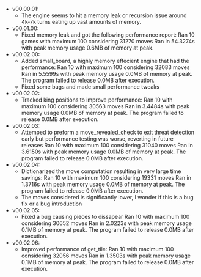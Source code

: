 - v00.00.01:
    - The engine seems to hit a memory leak or recursion issue around 4k-7k turns eating up vast amounts of memory.
- v00.01.00:
    - Fixed memory leak and got the following performance report:
        Ran 10 games with maximum 100 considering 31270 moves
        Ran in 54.3274s with peak memory usage 0.6MB of memory at peak.
- v00.02.00:
    - Added small_board, a highly memory effecient engine that had the performance:
        Ran 10 with maximum 100 considering 32083 moves
        Ran in 5.5599s with peak memory usage 0.0MB of memory at peak.
        The program failed to release 0.0MB after execution.
    - Fixed some bugs and made small performance tweaks
- v00.02.02:
    - Tracked king positions to improve performance:
        Ran 10 with maximum 100 considering 30563 moves
        Ran in 3.4484s with peak memory usage 0.0MB of memory at peak.
        The program failed to release 0.0MB after execution.
- v00.02.03:
    - Attemped to preform a move_revealed_check to exit threat detection early but performance testing was worse, reverting in future releases
        Ran 10 with maximum 100 considering 31040 moves
        Ran in 3.6150s with peak memory usage 0.0MB of memory at peak.
        The program failed to release 0.0MB after execution.
- v00.02.04:
    - Dictionarized the move computation resulting in very large time savings:
        Ran 10 with maximum 100 considering 19331 moves
        Ran in 1.3716s with peak memory usage 0.0MB of memory at peak.
        The program failed to release 0.0MB after execution.
    - The moves considered is significantly lower, I wonder if this is a bug fix or a bug introduction
- v00.02.05:
    - Fixed a bug causing pieces to dissapear
        Ran 10 with maximum 100 considering 30652 moves
        Ran in 2.0223s with peak memory usage 0.1MB of memory at peak.
        The program failed to release 0.0MB after execution.
- v00.02.06:
    - Improved performance of get_tile:
        Ran 10 with maximum 100 considering 32056 moves
        Ran in 1.3503s with peak memory usage 0.1MB of memory at peak.
        The program failed to release 0.0MB after execution.